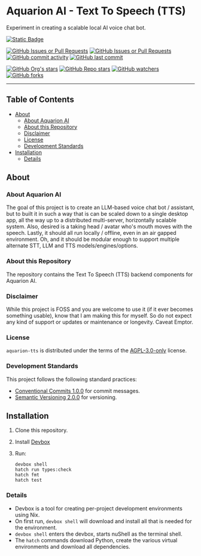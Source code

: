 # Aquarion AI - Text To Speech (TTS)

Experiment in creating a scalable local AI voice chat bot.

[![Static Badge](https://img.shields.io/badge/Part_of-Aquarion_AI-blue)](https://github.com/aquarion-ai)

<!-- [![PyPI - Version](https://img.shields.io/pypi/v/aquarion-tts.svg)](https://pypi.org/project/aquarion-tts)
[![PyPI - Python Version](https://img.shields.io/pypi/pyversions/aquarion-tts.svg)](https://pypi.org/project/aquarion-tts)
[![PyPI - Implementation](https://img.shields.io/pypi/implementation/aquarion-tts)](https://pypi.org/project/aquarion-tts)
[![PyPI - Types](https://img.shields.io/pypi/types/aquarion-tts)](https://pypi.org/project/aquarion-tts)
[![PyPI - Wheel](https://img.shields.io/pypi/wheel/aquarion-tts)](https://pypi.org/project/aquarion-tts)
[![PyPI - Format](https://img.shields.io/pypi/format/aquarion-tts)](https://pypi.org/project/aquarion-tts)
[![PyPI - Status](https://img.shields.io/pypi/status/aquarion-tts)](https://pypi.org/project/aquarion-tts)
[![PyPI - License](https://img.shields.io/pypi/l/aquarion-tts)](https://pypi.org/project/aquarion-tts)
[![PyPI - Downloads](https://img.shields.io/pypi/dm/aquarion-tts)](https://pypi.org/project/aquarion-tts) -->

[![GitHub Issues or Pull Requests](https://img.shields.io/github/issues/aquarion-ai/aquarion-tts)](https://github.com/aquarion-ai/aquarion-tts)
[![GitHub Issues or Pull Requests](https://img.shields.io/github/issues-closed/aquarion-ai/aquarion-tts)](https://github.com/aquarion-ai/aquarion-tts)
[![GitHub commit activity](https://img.shields.io/github/commit-activity/m/aquarion-ai/aquarion-tts)](https://github.com/aquarion-ai/aquarion-tts)
[![GitHub last commit](https://img.shields.io/github/last-commit/aquarion-ai/aquarion-tts)](https://github.com/aquarion-ai/aquarion-tts)
<!-- [![GitHub Downloads (all assets, all releases)](https://img.shields.io/github/downloads/aquarion-ai/aquarion-tts/total)](https://github.com/aquarion-ai/aquarion-tts)
[![GitHub Release Date](https://img.shields.io/github/release-date/aquarion-ai/aquarion-tts)](https://github.com/aquarion-ai/aquarion-tts) -->

[![GitHub Org's stars](https://img.shields.io/github/stars/aquarion-ai)](https://github.com/aquarion-ai)
[![GitHub Repo stars](https://img.shields.io/github/stars/aquarion-ai/aquarion-tts)](https://github.com/aquarion-ai/aquarion-tts)
[![GitHub watchers](https://img.shields.io/github/watchers/aquarion-ai/aquarion-tts)](https://github.com/aquarion-ai/aquarion-tts)
[![GitHub forks](https://img.shields.io/github/forks/aquarion-ai/aquarion-tts)](https://github.com/aquarion-ai/aquarion-tts)

-----

## Table of Contents

- [About](#about)
  - [About Aquarion AI](#about-aquarion-ai)
  - [About this Repository](#about-this-repository)
  - [Disclaimer](#disclaimer)
  - [License](#license)
  - [Development Standards](#development-standards)
- [Installation](#installation)
  - [Details](#details)

## About

### About Aquarion AI

The goal of this project is to create an LLM-based voice chat bot / assistant, but to
built it in such a way that is can be scaled down to a single desktop app, all the way
up to a distributed multi-server, horizontally scalable system.  Also, desired is a
taking head / avatar who's mouth moves with the speech.  Lastly, it should all run
locally / offline, even in an air gapped environment.  Oh, and it should be modular
enough to support multiple alternate STT, LLM and TTS models/engines/options.

### About this Repository

The repository contains the Text To Speech (TTS) backend components for Aquarion AI.

### Disclaimer

While this project is FOSS and you are welcome to use it (if it ever becomes something
usable), know that I am making this for myself. So do not expect any kind of support or
updates or maintenance or longevity.  Caveat Emptor.

### License

`aquarion-tts` is distributed under the terms of the
[AGPL-3.0-only](https://spdx.org/licenses/AGPL-3.0-only.html) license.

### Development Standards

This project follows the following standard practices:

- [Conventional Commits 1.0.0](https://www.conventionalcommits.org/en/v1.0.0/) for
  commit messages.
- [Semantic Versioning 2.0.0](https://semver.org/spec/v2.0.0.html) for versioning.

## Installation

1. Clone this repository.

1. Install [Devbox](https://www.jetify.com/docs/devbox/installing_devbox/)

1. Run:

   ```console
   devbox shell
   hatch run types:check
   hatch fmt
   hatch test
   ```

### Details

- Devbox is a tool for creating per-project development environments using Nix.
- On first run, `devbox shell` will download and install all that is needed for the
  environment.
- `devbox shell` enters the devbox, starts nuShell as the terminal shell.
- The `hatch` commands download Python, create the various virtual environments and
  download all dependencies.
